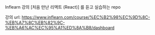 Inflearn 강의 [처음 만난 리액트 (React)] 를 듣고 실습하는 repo

강의 url: https://www.inflearn.com/course/%EC%B2%98%EC%9D%8C-%EB%A7%8C%EB%82%9C-%EB%A6%AC%EC%95%A1%ED%8A%B8/dashboard
